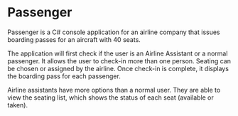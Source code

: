 # Passenger
Passenger is a C# console application for an airline company that issues boarding passes for an aircraft with 40 seats.

The application will first check if the user is an Airline Assistant or a normal passenger. It allows the user to check-in more than one person. Seating can be chosen or assigned by the airline. Once check-in is complete, it displays the boarding pass for each passenger. 

Airline assistants have more options than a normal user. They are able to view the seating list, which shows the status of each seat (available or taken).
